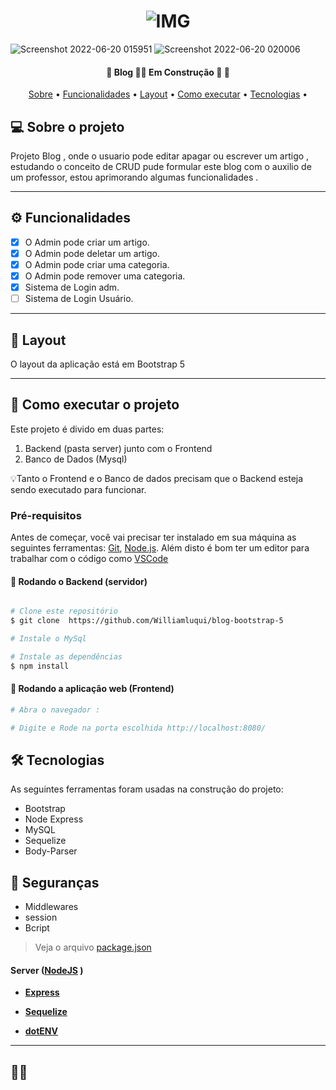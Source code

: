 <h1 align="center">
    <img alt="IMG" title="IMG" src="https://user-images.githubusercontent.com/88260564/174528455-b3f67afe-f5ba-4a9d-93da-551e0a8c98f9.png "  />
</h1>



![Screenshot 2022-06-20 015951](https://user-images.githubusercontent.com/88260564/174528462-d25b7ae9-87b2-41f3-9064-8f8d3ad34090.png)
![Screenshot 2022-06-20 020006](https://user-images.githubusercontent.com/88260564/174528463-67ea2193-36a2-4d59-9739-314fd9b43187.png)



<h4 align="center"> 
	🚧  Blog 👨‍💻 Em Construção 🚀 🚧
</h4>

<p align="center">
 <a href="#-sobre-o-projeto">Sobre</a> •
 <a href="#-funcionalidades">Funcionalidades</a> •
 <a href="#-layout">Layout</a> • 
 <a href="#-como-executar-o-projeto">Como executar</a> • 
 <a href="#-tecnologias">Tecnologias</a> • 
</p>


## 💻 Sobre o projeto

Projeto Blog , onde o usuario pode editar apagar ou escrever um artigo , estudando o conceito de CRUD pude formular este blog com o auxilio de um professor, estou aprimorando algumas funcionalidades . 

---

## ⚙️ Funcionalidades

- [x] O Admin pode criar um artigo.
- [x] O Admin pode deletar um artigo.
- [x] O Admin pode criar uma categoria.
- [x] O Admin pode remover uma categoria.
- [x] Sistema de Login adm.
- [ ] Sistema de Login Usuário.

---

## 🎨 Layout

O layout da aplicação está em Bootstrap 5 



---

## 🚀 Como executar o projeto

Este projeto é divido em duas partes:
1. Backend (pasta server) junto com o Frontend
2. Banco de Dados (Mysql)


💡Tanto o Frontend e o Banco de dados precisam que o Backend esteja sendo executado para funcionar.

### Pré-requisitos

Antes de começar, você vai precisar ter instalado em sua máquina as seguintes ferramentas:
[Git](https://git-scm.com), [Node.js](https://nodejs.org/en/). 
Além disto é bom ter um editor para trabalhar com o código como [VSCode](https://code.visualstudio.com/)

#### 🎲 Rodando o Backend (servidor)

```bash

# Clone este repositório
$ git clone  https://github.com/Williamluqui/blog-bootstrap-5

# Instale o MySql

# Instale as dependências
$ npm install

```

#### 🧭 Rodando a aplicação web (Frontend)

```bash
# Abra o navegador :

# Digite e Rode na porta escolhida http://localhost:8080/


```
## 🛠 Tecnologias

As seguintes ferramentas foram usadas na construção do projeto:

+ Bootstrap
+ Node Express
+ MySQL
+ Sequelize
+ Body-Parser
## 🔐 Seguranças
+ Middlewares
+ session
+ Bcript 

> Veja o arquivo  [package.json](https://github.com/Williamluqui/blog-bootstrap-5/blob/main/package.json)

#### [](https://github.com/Williamluqui/blog-bootstrap-5)**Server**  ([NodeJS](https://nodejs.org/en/)  )

-   **[Express](https://expressjs.com/)**

-   **[Sequelize](https://sequelize.org/)**

-   **[dotENV](https://github.com/motdotla/dotenv)**






---

## 👨‍💻 
